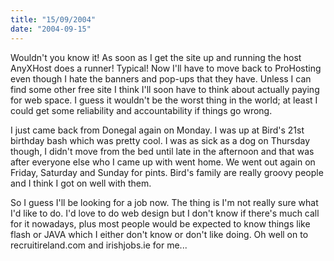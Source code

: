 ```yaml
---
title: "15/09/2004"
date: "2004-09-15"
---
```

Wouldn't you know it! As soon as I get the site up and running the host AnyXHost does a runner! Typical! Now I'll have to move back to ProHosting even though I hate the banners and pop-ups that they have. Unless I can find some other free site I think I'll soon have to think about actually paying for web space. I guess it wouldn't be the worst thing in the world; at least I could get some reliability and accountability if things go wrong.

I just came back from Donegal again on Monday. I was up at Bird's 21st birthday bash which was pretty cool. I was as sick as a dog on Thursday though, I didn't move from the bed until late in the afternoon and that was after everyone else who I came up with went home. We went out again on Friday, Saturday and Sunday for pints. Bird's family are really groovy people and I think I got on well with them.

So I guess I'll be looking for a job now. The thing is I'm not really sure what I'd like to do. I'd love to do web design but I don't know if there's much call for it nowadays, plus most people would be expected to know things like flash or JAVA which I either don't know or don't like doing. Oh well on to recruitireland.com and irishjobs.ie for me...